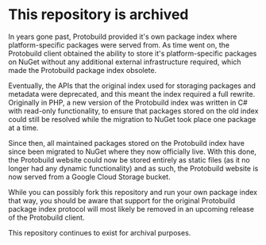 # This repository is archived

In years gone past, Protobuild provided it's own package index where platform-specific packages were served from. As time went on, the Protobuild client obtained the ability to store it's platform-specific packages on NuGet without any additional external infrastructure required, which made the Protobuild package index obsolete.

Eventually, the APIs that the original index used for storaging packages and metadata were deprecated, and this meant the index required a full rewrite.  Originally in PHP, a new version of the Protobuild index was written in C# with read-only functionality, to ensure that packages stored on the old index could still be resolved while the migration to NuGet took place one package at a time.

Since then, all maintained packages stored on the Protobuild index have since been migrated to NuGet where they now officially live. With this done, the Protobuild website could now be stored entirely as static files (as it no longer had any dynamic functionality) and as such, the Protobuild website is now served from a Google Cloud Storage bucket.

While you can possibly fork this repository and run your own package index that way, you should be aware that support for the original Protobuild package index protocol will most likely be removed in an upcoming release of the Protobuild client. 

This repository continues to exist for archival purposes.
